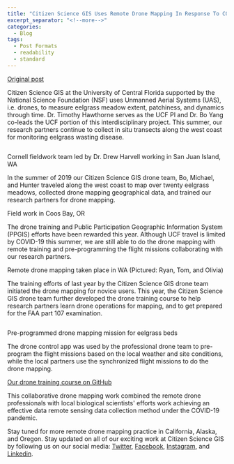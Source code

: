 ```yaml
---
title: "Citizen Science GIS Uses Remote Drone Mapping In Response To COVID-19"
excerpt_separator: "<!--more-->"
categories:
  - Blog
tags:
  - Post Formats
  - readability
  - standard
---
```

[Original post](https://www.citizensciencegis.org/blog/dronecovid19)

Citizen Science GIS at the University of Central Florida supported by the National Science Foundation (NSF) uses Unmanned Aerial Systems (UAS), i.e. drones, to measure eelgrass meadow extent, patchiness, and dynamics through time. Dr. Timothy Hawthorne serves as the UCF PI and Dr. Bo Yang co-leads the UCF portion of this interdisciplinary project. This summer, our research partners continue to collect in situ transects along the west coast for monitoring eelgrass wasting disease.

<img src="{{ site.url }}{{ site.baseurl }}/assets/images/Posts/20200070701.png" alt="">

Cornell fieldwork team led by Dr. Drew Harvell working in San Juan Island, WA

In the summer of 2019 our Citizen Science GIS drone team, Bo, Michael, and Hunter traveled along the west coast to map over twenty eelgrass meadows, collected drone mapping geographical data, and trained our research partners for drone mapping.


Field work in Coos Bay, OR

The drone training and Public Participation Geographic Information System (PPGIS) efforts have been rewarded this year. Although UCF travel is limited by COVID-19 this summer, we are still able to do the drone mapping with remote training and pre-programming the flight missions collaborating with our research partners. 


Remote drone mapping taken place in WA (Pictured: Ryan, Tom, and Olivia)

The training efforts of last year by the Citizen Science GIS drone team initiated the drone mapping for novice users. This year, the Citizen Science GIS drone team further developed the drone training course to help research partners learn drone operations for mapping, and to get prepared for the FAA part 107 examination. 

<img src="{{ site.url }}{{ site.baseurl }}/assets/images/Posts/20200070702.png" alt="">

Pre-programmed drone mapping mission for eelgrass beds

The drone control app was used by the professional drone team to pre-program the flight missions based on the local weather and site conditions, while the local partners use the synchronized flight missions to do the drone mapping. 


[Our drone training course on GitHub](https://geofly.io/DroneMapping/)

This collaborative drone mapping work combined the remote drone professionals with local biological scientists' efforts work achieving an effective data remote sensing data collection method under the COVID-19 pandemic.

Stay tuned for more remote drone mapping practice in California, Alaska, and Oregon. Stay updated on all of our exciting work at Citizen Science GIS by following us on our social media: [Twitter](https://twitter.com/citizen_gis?lang=en), [Facebook](https://www.facebook.com/citizensciencegis/), [Instagram](https://www.instagram.com/citizensciencegis/), and [Linkedin](https://www.linkedin.com/company/citizensciencegis/).
